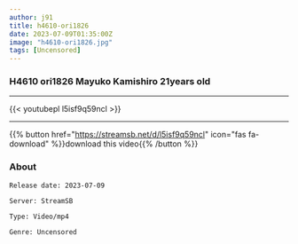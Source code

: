 ```yaml
---
author: j91
title: h4610-ori1826
date: 2023-07-09T01:35:00Z
image: "h4610-ori1826.jpg"
tags: [Uncensored]
---
```


### H4610 ori1826 Mayuko Kamishiro 21years old
___

{{< youtubepl l5isf9q59ncl >}}
___

{{% button href="https://streamsb.net/d/l5isf9q59ncl" icon="fas fa-download" %}}download this video{{% /button %}}
### About

`Release date: 2023-07-09`

`Server: StreamSB`

`Type: Video/mp4`

`Genre:	Uncensored`